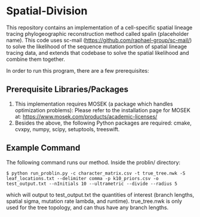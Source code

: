 # Spatial-Division

This repository contains an implementation of a cell-specific spatial lineage tracing phylogeographic reconstruction method called spalin (placeholder name). This code uses sc-mail (https://github.com/raphael-group/sc-mail/) to solve the likelihood of the sequence mutation portion of spatial lineage tracing data, and extends that codebase to solve the spatial likelihood and combine them together. 

In order to run this program, there are a few prerequisites:

## Prerequisite Libraries/Packages
1. This implementation requires MOSEK (a package which handles optimization problems): Please refer to the installation page for MOSEK at: https://www.mosek.com/products/academic-licenses/
2. Besides the above, the following Python packages are required: cmake, cvxpy, numpy, scipy, setuptools, treeswift.

   
## Example Command
The following command runs our method. Inside the problin/ directory:
```
$ python run_problin.py -c character_matrix.csv -t true_tree.nwk -S leaf_locations.txt --delimiter comma -p k10_priors.csv -o test_output.txt --nInitials 10 --ultrametric --divide --radius 5
```
which will output to test_output.txt the quantities of interest (branch lengths, spatial sigma, mutation rate lambda, and runtime). true_tree.nwk is only used for the tree topology, and can thus have any branch lengths. 

